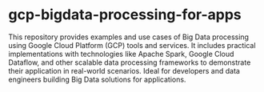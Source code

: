 # gcp-bigdata-processing-for-apps
 This repository provides examples and use cases of Big Data processing using Google Cloud Platform (GCP) tools and services. It includes practical implementations with technologies like Apache Spark, Google Cloud Dataflow, and other scalable data processing frameworks to demonstrate their application in real-world scenarios. Ideal for developers and data engineers building Big Data solutions for applications.
